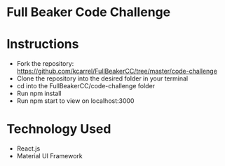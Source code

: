 # Full Beaker Code Challenge

# Instructions
- Fork the repository: https://github.com/kcarrel/FullBeakerCC/tree/master/code-challenge
- Clone the repository into the desired folder in your terminal	
- cd into the FullBeakerCC/code-challenge folder
- Run npm install
- Run npm start to view on localhost:3000

# Technology Used
- React.js
- Material UI Framework
